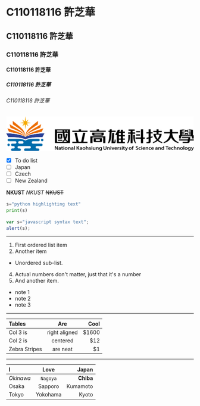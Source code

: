 # C110118116 許芝華
## C110118116 許芝華
### C110118116 許芝華
#### C110118116 許芝華
##### C110118116 許芝華
###### C110118116 許芝華

![NKUST](nkust.png "高科大")

- [x] To do list
- [ ] Japan
- [ ] Czech
- [ ] New Zealand

**NKUST**
*NKUST*
~~NKUST~~

```python
s="python highlighting text"
print(s)
```

```js
var s="javascript syntax text";
alert(s);
```
---

1. First ordered list item
2. Another item
* Unordered sub-list.
4. Actual numbers don't matter, just that it's a number
5. And another item.
 * note 1
 * note 2
 * note 3
---

|Tables|Are|Cool|
|:-------|:---:|-----:|
|Col 3 is|right aligned|$1600|
|Col 2 is|centered|$12|
|Zebra Stripes|are neat|$1|

---

|I|Love|Japan|
|:-------|:---:|-----:|
|*Okinawa*|`Nagoya`|**Chiba**|
|Osaka|Sapporo|Kumamoto|
|Tokyo|Yokohama|Kyoto|
